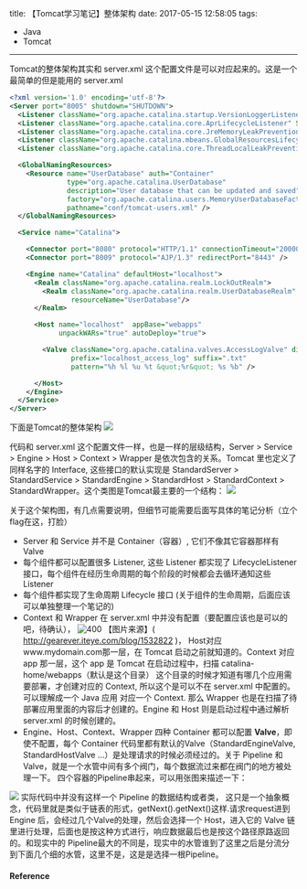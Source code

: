 title: 【Tomcat学习笔记】整体架构
date: 2017-05-15 12:58:05
tags:
- Java
- Tomcat
---
Tomcat的整体架构其实和 server.xml 这个配置文件是可以对应起来的。这是一个最简单的但是能用的 server.xml
```xml
<?xml version='1.0' encoding='utf-8'?>
<Server port="8005" shutdown="SHUTDOWN">
  <Listener className="org.apache.catalina.startup.VersionLoggerListener" />
  <Listener className="org.apache.catalina.core.AprLifecycleListener" SSLEngine="on" />
  <Listener className="org.apache.catalina.core.JreMemoryLeakPreventionListener" />
  <Listener className="org.apache.catalina.mbeans.GlobalResourcesLifecycleListener" />
  <Listener className="org.apache.catalina.core.ThreadLocalLeakPreventionListener" />

  <GlobalNamingResources>
    <Resource name="UserDatabase" auth="Container"
              type="org.apache.catalina.UserDatabase"
              description="User database that can be updated and saved"
              factory="org.apache.catalina.users.MemoryUserDatabaseFactory"
              pathname="conf/tomcat-users.xml" />
  </GlobalNamingResources>

  <Service name="Catalina">

    <Connector port="8080" protocol="HTTP/1.1" connectionTimeout="20000" redirectPort="8443" />
    <Connector port="8009" protocol="AJP/1.3" redirectPort="8443" />

    <Engine name="Catalina" defaultHost="localhost">
      <Realm className="org.apache.catalina.realm.LockOutRealm">
        <Realm className="org.apache.catalina.realm.UserDatabaseRealm"
               resourceName="UserDatabase"/>
      </Realm>

      <Host name="localhost"  appBase="webapps"
            unpackWARs="true" autoDeploy="true">

        <Valve className="org.apache.catalina.valves.AccessLogValve" directory="logs"
               prefix="localhost_access_log" suffix=".txt"
               pattern="%h %l %u %t &quot;%r&quot; %s %b" />

      </Host>
    </Engine>
  </Service>
</Server>

```

下面是Tomcat的整体架构<!--more-->
<img src="/images/【Tomcat学习笔记】整体架构_1.svg"/>


代码和 server.xml 这个配置文件一样，也是一样的层级结构，Server > Service > Engine > Host > Context > Wrapper 是依次包含的关系。Tomcat 里也定义了同样名字的 Interface, 这些接口的默认实现是 StandardServer > StandardService > StandardEngine > StandardHost > StandardContext > StandardWrapper。这个类图是Tomcat最主要的一个结构：
<img src="/images/【Tomcat学习笔记】整体架构_2.svg"/>

关于这个架构图，有几点需要说明，但细节可能需要后面写具体的笔记分析（立个flag在这，打脸）
* Server 和 Service 并不是 Container（容器）, 它们不像其它容器那样有Valve
* 每个组件都可以配置很多 Listener, 这些 Listener 都实现了 LifecycleListener 接口，每个组件在经历生命周期的每个阶段的时候都会去循环通知这些 Listener
* 每个组件都实现了生命周期 Lifecycle 接口 (关于组件的生命周期，后面应该可以单独整理一个笔记的)
* Context 和 Wrapper 在 server.xml 中并没有配置（要配置应该也是可以的吧，待确认），
![400](/images/【Tomcat学习笔记】整体架构_3.jpg)
【图片来源】( http://gearever.iteye.com/blog/1532822 )， Host对应www.mydomain.com那一层，在 Tomcat 启动之前就知道的。Context 对应 app 那一层，这个 app 是 Tomcat 在启动过程中，扫描 catalina-home/webapps（默认是这个目录） 这个目录的时候才知道有哪几个应用需要部署，才创建对应的 Context, 所以这个是可以不在 server.xml 中配置的。可以理解成一个 Java 应用 对应一个 Context. 那么 Wrapper 也是在扫描了待部署应用里面的内容后才创建的。Engine 和 Host 则是启动过程中通过解析 server.xml 的时候创建的。
* Engine、Host、Context、Wrapper 四种 Container 都可以配置 **Valve**，即使不配置，每个 Container 代码里都有默认的Valve（StandardEngineValve, StandardHostValve ...）是处理请求的时候必须经过的。关于 Pipeline 和 Valve，就是一个水管中间有多个阀门，每个数据流过来都在阀门的地方被处理一下。 四个容器的Pipeline串起来，可以用张图来描述一下：
<img src="/images/【Tomcat学习笔记】整体架构_4.svg"/>
实际代码中并没有这样一个 Pipeline 的数据结构或者类， 这只是一个抽象概念，代码里就是类似于链表的形式，getNext().getNext()这样.请求request进到 Engine 后，会经过几个Valve的处理，然后会选择一个 Host，进入它的 Valve 链里进行处理，后面也是按这种方式进行，响应数据最后也是按这个路径原路返回的。和现实中的 Pipeline最大的不同是，现实中的水管谁到了这里之后是分流分到下面几个细的水管，这里不是，这是是选择一根Pipeline。


#### Reference

<style>
img[title="400"] {
  width:400px;
  width:400px;
  display: block;
}
img[title="500"] {
  width:500px;
  height:150px;
  display: block;
}
</style>
